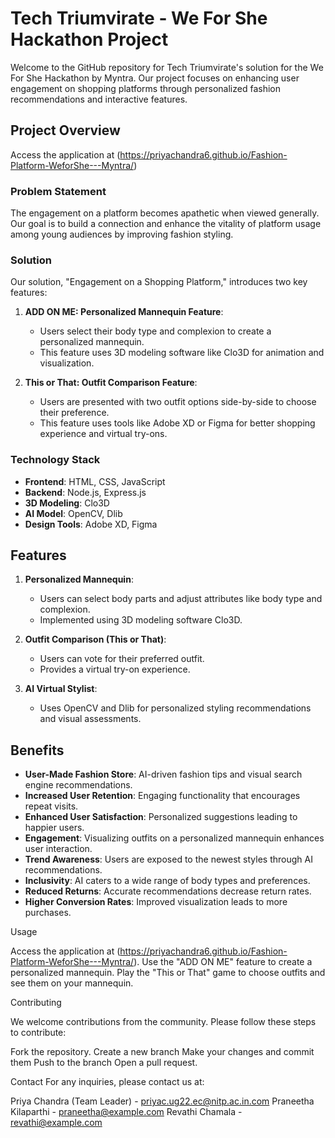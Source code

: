 # Tech Triumvirate - We For She Hackathon Project

Welcome to the GitHub repository for Tech Triumvirate's solution for the We For She Hackathon by Myntra. Our project focuses on enhancing user engagement on shopping platforms through personalized fashion recommendations and interactive features.

## Project Overview
Access the application at (https://priyachandra6.github.io/Fashion-Platform-WeforShe---Myntra/)
### Problem Statement

The engagement on a platform becomes apathetic when viewed generally. Our goal is to build a connection and enhance the vitality of platform usage among young audiences by improving fashion styling. 

### Solution

Our solution, "Engagement on a Shopping Platform," introduces two key features:

1. **ADD ON ME: Personalized Mannequin Feature**:
   - Users select their body type and complexion to create a personalized mannequin.
   - This feature uses 3D modeling software like Clo3D for animation and visualization.

2. **This or That: Outfit Comparison Feature**:
   - Users are presented with two outfit options side-by-side to choose their preference.
   - This feature uses tools like Adobe XD or Figma for better shopping experience and virtual try-ons.

### Technology Stack

- **Frontend**: HTML, CSS, JavaScript
- **Backend**: Node.js, Express.js
- **3D Modeling**: Clo3D
- **AI Model**: OpenCV, Dlib
- **Design Tools**: Adobe XD, Figma

## Features

1. **Personalized Mannequin**:
   - Users can select body parts and adjust attributes like body type and complexion.
   - Implemented using 3D modeling software Clo3D.

2. **Outfit Comparison (This or That)**:
   - Users can vote for their preferred outfit.
   - Provides a virtual try-on experience.

3. **AI Virtual Stylist**:
   - Uses OpenCV and Dlib for personalized styling recommendations and visual assessments.

## Benefits

- **User-Made Fashion Store**: AI-driven fashion tips and visual search engine recommendations.
- **Increased User Retention**: Engaging functionality that encourages repeat visits.
- **Enhanced User Satisfaction**: Personalized suggestions leading to happier users.
- **Engagement**: Visualizing outfits on a personalized mannequin enhances user interaction.
- **Trend Awareness**: Users are exposed to the newest styles through AI recommendations.
- **Inclusivity**: AI caters to a wide range of body types and preferences.
- **Reduced Returns**: Accurate recommendations decrease return rates.
- **Higher Conversion Rates**: Improved visualization leads to more purchases.
  
Usage

Access the application at (https://priyachandra6.github.io/Fashion-Platform-WeforShe---Myntra/).
Use the "ADD ON ME" feature to create a personalized mannequin.
Play the "This or That" game to choose outfits and see them on your mannequin.

Contributing

We welcome contributions from the community. Please follow these steps to contribute:

Fork the repository.
Create a new branch
Make your changes and commit them
Push to the branch
Open a pull request.

Contact
For any inquiries, please contact us at:

Priya Chandra (Team Leader) - priyac.ug22.ec@nitp.ac.in.com
Praneetha Kilaparthi - praneetha@example.com
Revathi Chamala - revathi@example.com
